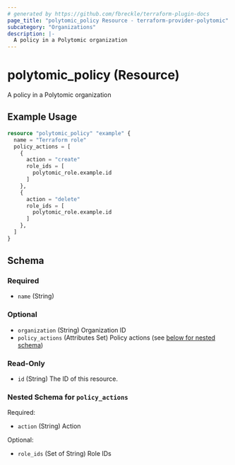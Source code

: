 ```yaml
---
# generated by https://github.com/fbreckle/terraform-plugin-docs
page_title: "polytomic_policy Resource - terraform-provider-polytomic"
subcategory: "Organizations"
description: |-
  A policy in a Polytomic organization
---
```


# polytomic_policy (Resource)

A policy in a Polytomic organization

## Example Usage

```terraform
resource "polytomic_policy" "example" {
  name = "Terraform role"
  policy_actions = [
    {
      action = "create"
      role_ids = [
        polytomic_role.example.id
      ]
    },
    {
      action = "delete"
      role_ids = [
        polytomic_role.example.id
      ]
    },
  ]
}
```

<!-- schema generated by tfplugindocs -->
## Schema

### Required

- `name` (String)

### Optional

- `organization` (String) Organization ID
- `policy_actions` (Attributes Set) Policy actions (see [below for nested schema](#nestedatt--policy_actions))

### Read-Only

- `id` (String) The ID of this resource.

<a id="nestedatt--policy_actions"></a>
### Nested Schema for `policy_actions`

Required:

- `action` (String) Action

Optional:

- `role_ids` (Set of String) Role IDs


